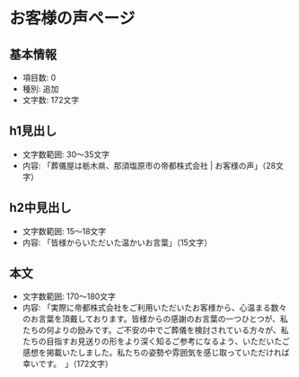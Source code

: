 # お客様の声ページ

## 基本情報
- 項目数: 0
- 種別: 追加
- 文字数: 172文字

## h1見出し
- 文字数範囲: 30～35文字
- 内容: 「葬儀屋は栃木県、那須塩原市の帝都株式会社 | お客様の声」（28文字）

## h2中見出し
- 文字数範囲: 15～18文字
- 内容: 「皆様からいただいた温かいお言葉」（15文字）

## 本文
- 文字数範囲: 170～180文字
- 内容: 「実際に帝都株式会社をご利用いただいたお客様から、心温まる数々のお言葉を頂戴しております。皆様からの感謝のお言葉の一つひとつが、私たちの何よりの励みです。ご不安の中でご葬儀を検討されている方々が、私たちの目指すお見送りの形をより深く知るご参考になるよう、いただいたご感想を掲載いたしました。私たちの姿勢や雰囲気を感じ取っていただければ幸いです。　」（172文字）
